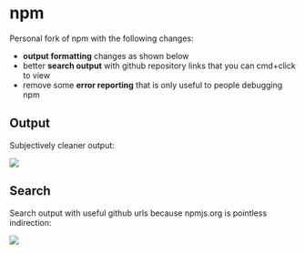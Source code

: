 
# npm

  Personal fork of npm with the following changes:

  - __output formatting__ changes as shown below
  - better __search output__ with github repository links that you can cmd+click to view
  - remove some __error reporting__ that is only useful to people debugging npm

## Output

  Subjectively cleaner output:

  ![](https://dl.dropboxusercontent.com/u/6396913/misc/Screen%20Shot%202014-01-16%20at%206.28.52%20PM.png)

## Search

  Search output with useful github urls because npmjs.org is pointless indirection:

  ![](https://dl.dropboxusercontent.com/u/6396913/misc/Screen%20Shot%202014-01-17%20at%204.25.36%20AM.png)